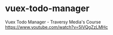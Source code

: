 # vuex-todo-manager
Vuex Todo Manager - Traversy Media's Course
https://www.youtube.com/watch?v=5lVQgZzLMHc
